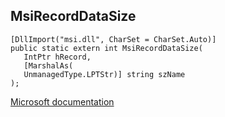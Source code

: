## MsiRecordDataSize

```
[DllImport("msi.dll", CharSet = CharSet.Auto)]
public static extern int MsiRecordDataSize(
   IntPtr hRecord,
   [MarshalAs(
   UnmanagedType.LPTStr)] string szName
);
```

[Microsoft documentation](https://docs.microsoft.com/en-us/windows/win32/api/msi/nf-msi-msirecorddatasize)

